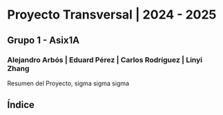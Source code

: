 # Proyecto Transversal | 2024 - 2025
## Grupo 1 - Asix1A
### Alejandro Arbós | Eduard Pérez | Carlos Rodríguez | Linyi Zhang

Resumen del Proyecto, sigma sigma sigma

## Índice